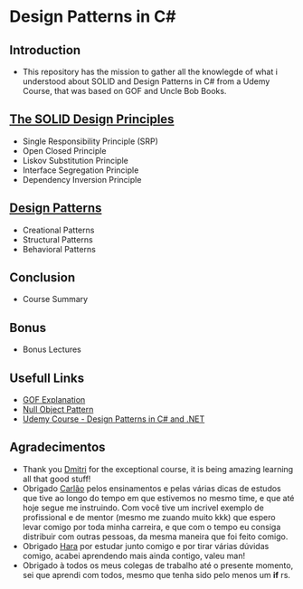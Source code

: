 # Design Patterns in C#

## Introduction
- This repository has the mission to gather all the knowlegde of what i understood about SOLID and Design Patterns in C# from a Udemy Course, that was based on GOF and Uncle Bob Books.

## [The SOLID Design Principles](https://github.com/matsennin/csharp-design-patterns/blob/master/SOLID/README.md)

- Single Responsibility Principle (SRP)
- Open Closed Principle
- Liskov Substitution Principle
- Interface Segregation Principle
- Dependency Inversion Principle

## [Design Patterns](https://github.com/matsennin/csharp-design-patterns/blob/master/Design%20Patterns/README.md)

- Creational Patterns
- Structural Patterns
- Behavioral Patterns

## Conclusion

- Course Summary

## Bonus

- Bonus Lectures

## Usefull Links
- [GOF Explanation](https://springframework.guru/gang-of-four-design-patterns/)
- [Null Object Pattern](https://en.wikipedia.org/wiki/Null_object_pattern/)
- [Udemy Course - Design Patterns in C# and .NET](https://www.udemy.com/design-patterns-csharp-dotnet/)

## Agradecimentos
- Thank you [Dmitri](https://github.com/nesteruk) for the exceptional course, it is being amazing learning all that good stuff!
- Obrigado [Carlão](https://github.com/ecezareti) pelos ensinamentos e pelas várias dicas de estudos que tive ao longo do tempo em que estivemos no mesmo time, e que até hoje segue me instruindo. Com você tive um incrivel exemplo de profissional e de mentor (mesmo me zuando muito kkk) que espero levar comigo por toda minha carreira, e que com o tempo eu consiga distribuir com outras pessoas, da mesma maneira que foi feito comigo.
- Obrigado [Hara](https://github.com/leandroharaoka) por estudar junto comigo e por tirar várias dúvidas comigo, acabei aprendendo mais ainda contigo, valeu man!
- Obrigado à todos os meus colegas de trabalho até o presente momento, sei que aprendi com todos, mesmo que tenha sido pelo menos um **if** rs.
